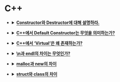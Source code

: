 # C++

<div class="page-body">
  <ul>
     <li>
        <details>
           <summary><span style="border-bottom:0.05em solid"><strong>Constructor와 Destructor에 대해 설명하라.</strong></span></summary>
           <p><strong>생성자 </strong>: 객체가 생성될 때 실행되는 함수, 객체의 초기화가 목적</p>
           <p><strong>소멸자 </strong>: 객체의 사용이 끝나고 메모리에 반환될때 실행되는 함수</p>
        </details>
     </li>
  </ul>
  <ul>
     <li>
        <details>
           <summary><span style="border-bottom:0.05em solid"><strong>C++에서 Default Constructor는 무엇을 의미하는가?</strong></span></summary>
           <p>생성자를 따로 생성하지 않으면 컴파일러가 기본 생성자를 자동으로 생성해줌</p>
        </details>
     </li>
  </ul>
  <ul>
     <li>
        <details>
           <summary><span style="border-bottom:0.05em solid"><strong>C++에서 ‘Virtual’은 왜 존재하는가?</strong></span></summary>
           <p>오버라이딩을 기대하는 함수에 씀</p>
           <p>virtual을 쓰면 런타임에 함수가 매핑이 되는 동적바인딩이 수행됨</p>
        </details>
     </li>
  </ul>
  <ul>
     <li>
        <details>
           <summary><span style="border-bottom:0.05em solid"><strong>\n과 endl의 차이는 무엇인가?</strong></span></summary>
        </details>
     </li>
  </ul>
  <ul>
     <li>
        <details>
           <summary><span style="border-bottom:0.05em solid"><strong>malloc과 new의 차이</strong></span></summary>
           <p>malloc은 함수다. 함수 내에서 메모리를 할당</p>
           <p>new는 연산자로 생성자를 호출하면서 메모리를 할당</p>
        </details>
     </li>
  </ul>
  <ul>
     <li>
        <details>
           <summary><span style="border-bottom:0.05em solid"><strong>struct와 class의 차이</strong></span></summary>
           <p>데이터를 담는 그릇</p>
           <p>struct : 기본 접근 제어자 public</p>
           <p>class : 기본 접근 제어자 private</p>
        </details>
     </li>
  </ul>
  <p></p>
</div>
